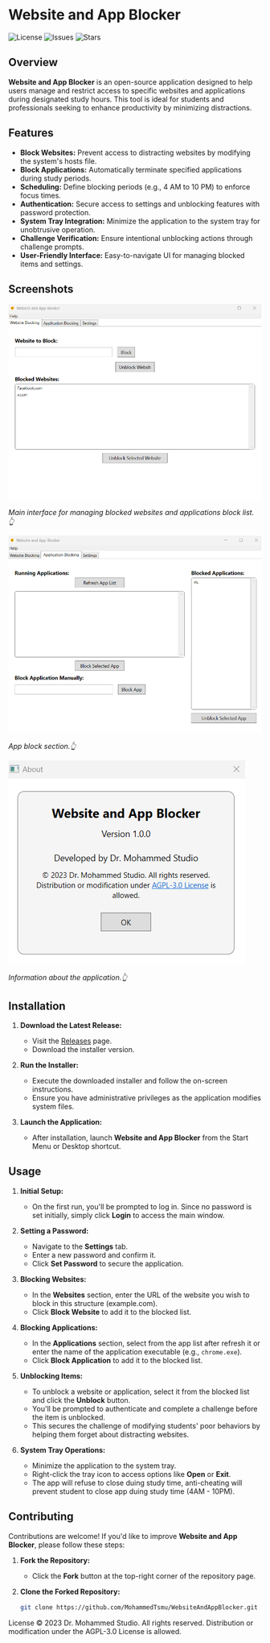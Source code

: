 # Website and App Blocker

![License](https://img.shields.io/github/license/MohammedTsmu/WebsiteAndAppBlocker)
![Issues](https://img.shields.io/github/issues/MohammedTsmu/WebsiteAndAppBlocker)
![Stars](https://img.shields.io/github/stars/MohammedTsmu/WebsiteAndAppBlocker?style=social)

## Overview

**Website and App Blocker** is an open-source application designed to help users manage and restrict access to specific websites and applications during designated study hours. This tool is ideal for students and professionals seeking to enhance productivity by minimizing distractions.

## Features

- **Block Websites:** Prevent access to distracting websites by modifying the system's hosts file.
- **Block Applications:** Automatically terminate specified applications during study periods.
- **Scheduling:** Define blocking periods (e.g., 4 AM to 10 PM) to enforce focus times.
- **Authentication:** Secure access to settings and unblocking features with password protection.
- **System Tray Integration:** Minimize the application to the system tray for unobtrusive operation.
- **Challenge Verification:** Ensure intentional unblocking actions through challenge prompts.
- **User-Friendly Interface:** Easy-to-navigate UI for managing blocked items and settings.

## Screenshots

![Main Window](screenshots/main_window.png)

*Main interface for managing blocked websites and applications block list. 👆*

![App Block Window](screenshots/app_block.png)

*App block section.👆*

![About Window](screenshots/about.png)

*Information about the application.👆*


## Installation

1. **Download the Latest Release:**
   - Visit the [Releases](https://github.com/MohammedTsmu/WebsiteAndAppBlocker/releases) page.
   - Download the installer version.

2. **Run the Installer:**
   - Execute the downloaded installer and follow the on-screen instructions.
   - Ensure you have administrative privileges as the application modifies system files.

3. **Launch the Application:**
   - After installation, launch **Website and App Blocker** from the Start Menu or Desktop shortcut.

## Usage

1. **Initial Setup:**
   - On the first run, you'll be prompted to log in. Since no password is set initially, simply click **Login** to access the main window.

2. **Setting a Password:**
   - Navigate to the **Settings** tab.
   - Enter a new password and confirm it.
   - Click **Set Password** to secure the application.

3. **Blocking Websites:**
   - In the **Websites** section, enter the URL of the website you wish to block in this structure (example.com).
   - Click **Block Website** to add it to the blocked list.

4. **Blocking Applications:**
   - In the **Applications** section, select from the app list after refresh it or enter the name of the application executable (e.g., `chrome.exe`).
   - Click **Block Application** to add it to the blocked list.

5. **Unblocking Items:**
   - To unblock a website or application, select it from the blocked list and click the **Unblock** button.
   - You'll be prompted to authenticate and complete a challenge before the item is unblocked.
   - This secures the challenge of modifying students' poor behaviors by helping them forget about distracting websites.

6. **System Tray Operations:**
   - Minimize the application to the system tray.
   - Right-click the tray icon to access options like **Open** or **Exit**.
   - The app will refuse to close duing study time, anti-cheating will prevent student to close app duing study time (4AM - 10PM).

## Contributing

Contributions are welcome! If you'd like to improve **Website and App Blocker**, please follow these steps:

1. **Fork the Repository:**
   - Click the **Fork** button at the top-right corner of the repository page.

2. **Clone the Forked Repository:**
   ```bash
   git clone https://github.com/MohammedTsmu/WebsiteAndAppBlocker.git
   

License
© 2023 Dr. Mohammed Studio. All rights reserved.
Distribution or modification under the AGPL-3.0 License is allowed.
